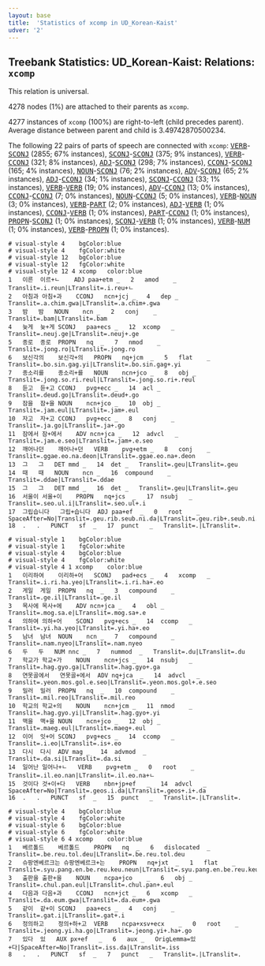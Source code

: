 ```yaml
---
layout: base
title:  'Statistics of xcomp in UD_Korean-Kaist'
udver: '2'
---
```


## Treebank Statistics: UD_Korean-Kaist: Relations: `xcomp`

This relation is universal.

4278 nodes (1%) are attached to their parents as `xcomp`.

4277 instances of `xcomp` (100%) are right-to-left (child precedes parent).
Average distance between parent and child is 3.49742870500234.

The following 22 pairs of parts of speech are connected with `xcomp`: <tt><a href="ko_kaist-pos-VERB.html">VERB</a></tt>-<tt><a href="ko_kaist-pos-SCONJ.html">SCONJ</a></tt> (2855; 67% instances), <tt><a href="ko_kaist-pos-SCONJ.html">SCONJ</a></tt>-<tt><a href="ko_kaist-pos-SCONJ.html">SCONJ</a></tt> (375; 9% instances), <tt><a href="ko_kaist-pos-VERB.html">VERB</a></tt>-<tt><a href="ko_kaist-pos-CCONJ.html">CCONJ</a></tt> (321; 8% instances), <tt><a href="ko_kaist-pos-ADJ.html">ADJ</a></tt>-<tt><a href="ko_kaist-pos-SCONJ.html">SCONJ</a></tt> (298; 7% instances), <tt><a href="ko_kaist-pos-CCONJ.html">CCONJ</a></tt>-<tt><a href="ko_kaist-pos-SCONJ.html">SCONJ</a></tt> (165; 4% instances), <tt><a href="ko_kaist-pos-NOUN.html">NOUN</a></tt>-<tt><a href="ko_kaist-pos-SCONJ.html">SCONJ</a></tt> (76; 2% instances), <tt><a href="ko_kaist-pos-ADV.html">ADV</a></tt>-<tt><a href="ko_kaist-pos-SCONJ.html">SCONJ</a></tt> (65; 2% instances), <tt><a href="ko_kaist-pos-ADJ.html">ADJ</a></tt>-<tt><a href="ko_kaist-pos-CCONJ.html">CCONJ</a></tt> (34; 1% instances), <tt><a href="ko_kaist-pos-SCONJ.html">SCONJ</a></tt>-<tt><a href="ko_kaist-pos-CCONJ.html">CCONJ</a></tt> (33; 1% instances), <tt><a href="ko_kaist-pos-VERB.html">VERB</a></tt>-<tt><a href="ko_kaist-pos-VERB.html">VERB</a></tt> (19; 0% instances), <tt><a href="ko_kaist-pos-ADV.html">ADV</a></tt>-<tt><a href="ko_kaist-pos-CCONJ.html">CCONJ</a></tt> (13; 0% instances), <tt><a href="ko_kaist-pos-CCONJ.html">CCONJ</a></tt>-<tt><a href="ko_kaist-pos-CCONJ.html">CCONJ</a></tt> (7; 0% instances), <tt><a href="ko_kaist-pos-NOUN.html">NOUN</a></tt>-<tt><a href="ko_kaist-pos-CCONJ.html">CCONJ</a></tt> (5; 0% instances), <tt><a href="ko_kaist-pos-VERB.html">VERB</a></tt>-<tt><a href="ko_kaist-pos-NOUN.html">NOUN</a></tt> (3; 0% instances), <tt><a href="ko_kaist-pos-VERB.html">VERB</a></tt>-<tt><a href="ko_kaist-pos-PART.html">PART</a></tt> (2; 0% instances), <tt><a href="ko_kaist-pos-ADJ.html">ADJ</a></tt>-<tt><a href="ko_kaist-pos-VERB.html">VERB</a></tt> (1; 0% instances), <tt><a href="ko_kaist-pos-CCONJ.html">CCONJ</a></tt>-<tt><a href="ko_kaist-pos-VERB.html">VERB</a></tt> (1; 0% instances), <tt><a href="ko_kaist-pos-PART.html">PART</a></tt>-<tt><a href="ko_kaist-pos-CCONJ.html">CCONJ</a></tt> (1; 0% instances), <tt><a href="ko_kaist-pos-PROPN.html">PROPN</a></tt>-<tt><a href="ko_kaist-pos-SCONJ.html">SCONJ</a></tt> (1; 0% instances), <tt><a href="ko_kaist-pos-SCONJ.html">SCONJ</a></tt>-<tt><a href="ko_kaist-pos-VERB.html">VERB</a></tt> (1; 0% instances), <tt><a href="ko_kaist-pos-VERB.html">VERB</a></tt>-<tt><a href="ko_kaist-pos-NUM.html">NUM</a></tt> (1; 0% instances), <tt><a href="ko_kaist-pos-VERB.html">VERB</a></tt>-<tt><a href="ko_kaist-pos-PROPN.html">PROPN</a></tt> (1; 0% instances).


~~~ conllu
# visual-style 4	bgColor:blue
# visual-style 4	fgColor:white
# visual-style 12	bgColor:blue
# visual-style 12	fgColor:white
# visual-style 12 4 xcomp	color:blue
1	이른	이르+ㄴ	ADJ	paa+etm	_	2	amod	_	Translit=.i.reun|LTranslit=.i.reu+ㄴ
2	아침과	아침+과	CCONJ	ncn+jcj	_	4	dep	_	Translit=.a.chim.gwa|LTranslit=.a.chim+.gwa
3	밤	밤	NOUN	ncn	_	2	conj	_	Translit=.bam|LTranslit=.bam
4	늦게	늦+게	SCONJ	paa+ecs	_	12	xcomp	_	Translit=.neuj.ge|LTranslit=.neuj+.ge
5	종로	종로	PROPN	nq	_	7	nmod	_	Translit=.jong.ro|LTranslit=.jong.ro
6	보신각의	보신각+의	PROPN	nq+jcm	_	5	flat	_	Translit=.bo.sin.gag.yi|LTranslit=.bo.sin.gag+.yi
7	종소리를	종소리+를	NOUN	ncn+jco	_	8	obj	_	Translit=.jong.so.ri.reul|LTranslit=.jong.so.ri+.reul
8	듣고	듣+고	CCONJ	pvg+ecc	_	14	acl	_	Translit=.deud.go|LTranslit=.deud+.go
9	잠을	잠+을	NOUN	ncn+jco	_	10	obj	_	Translit=.jam.eul|LTranslit=.jam+.eul
10	자고	자+고	CCONJ	pvg+ecc	_	8	conj	_	Translit=.ja.go|LTranslit=.ja+.go
11	잠에서	잠+에서	ADV	ncn+jca	_	12	advcl	_	Translit=.jam.e.seo|LTranslit=.jam+.e.seo
12	깨어나던	깨어나+던	VERB	pvg+etm	_	8	conj	_	Translit=.ggae.eo.na.deon|LTranslit=.ggae.eo.na+.deon
13	그	그	DET	mmd	_	14	det	_	Translit=.geu|LTranslit=.geu
14	때	때	NOUN	ncn	_	16	compound	_	Translit=.ddae|LTranslit=.ddae
15	그	그	DET	mmd	_	16	det	_	Translit=.geu|LTranslit=.geu
16	서울이	서울+이	PROPN	nq+jcs	_	17	nsubj	_	Translit=.seo.ul.i|LTranslit=.seo.ul+.i
17	그립습니다	그립+습니다	ADJ	paa+ef	_	0	root	_	SpaceAfter=No|Translit=.geu.rib.seub.ni.da|LTranslit=.geu.rib+.seub.ni.da
18	.	.	PUNCT	sf	_	17	punct	_	Translit=.|LTranslit=.

~~~


~~~ conllu
# visual-style 1	bgColor:blue
# visual-style 1	fgColor:white
# visual-style 4	bgColor:blue
# visual-style 4	fgColor:white
# visual-style 4 1 xcomp	color:blue
1	이리하여	이리하+어	SCONJ	pad+ecs	_	4	xcomp	_	Translit=.i.ri.ha.yeo|LTranslit=.i.ri.ha+.eo
2	게일	게일	PROPN	nq	_	3	compound	_	Translit=.ge.il|LTranslit=.ge.il
3	목사에	목사+에	ADV	ncn+jca	_	4	obl	_	Translit=.mog.sa.e|LTranslit=.mog.sa+.e
4	의하여	의하+어	SCONJ	pvg+ecs	_	14	ccomp	_	Translit=.yi.ha.yeo|LTranslit=.yi.ha+.eo
5	남녀	남녀	NOUN	ncn	_	7	compound	_	Translit=.nam.nyeo|LTranslit=.nam.nyeo
6	두	두	NUM	nnc	_	7	nummod	_	Translit=.du|LTranslit=.du
7	학교가	학교+가	NOUN	ncn+jcs	_	14	nsubj	_	Translit=.hag.gyo.ga|LTranslit=.hag.gyo+.ga
8	연못골에서	연못골+에서	ADV	nq+jca	_	14	advcl	_	Translit=.yeon.mos.gol.e.seo|LTranslit=.yeon.mos.gol+.e.seo
9	밀러	밀러	PROPN	nq	_	10	compound	_	Translit=.mil.reo|LTranslit=.mil.reo
10	학교의	학교+의	NOUN	ncn+jcm	_	11	nmod	_	Translit=.hag.gyo.yi|LTranslit=.hag.gyo+.yi
11	맥을	맥+을	NOUN	ncn+jco	_	12	obj	_	Translit=.maeg.eul|LTranslit=.maeg+.eul
12	이어	잇+어	SCONJ	pvg+ecs	_	14	ccomp	_	Translit=.i.eo|LTranslit=.is+.eo
13	다시	다시	ADV	mag	_	14	advmod	_	Translit=.da.si|LTranslit=.da.si
14	일어난	일어나+ㄴ	VERB	pvg+etm	_	0	root	_	Translit=.il.eo.nan|LTranslit=.il.eo.na+ㄴ
15	것이다	것+이+다	VERB	nbn+jp+ef	_	14	advcl	_	SpaceAfter=No|Translit=.geos.i.da|LTranslit=.geos+.i+.da
16	.	.	PUNCT	sf	_	15	punct	_	Translit=.|LTranslit=.

~~~


~~~ conllu
# visual-style 4	bgColor:blue
# visual-style 4	fgColor:white
# visual-style 6	bgColor:blue
# visual-style 6	fgColor:white
# visual-style 6 4 xcomp	color:blue
1	베르톨드	베르톨드	PROPN	nq	_	6	dislocated	_	Translit=.be.reu.tol.deu|LTranslit=.be.reu.tol.deu
2	슈팡엔베르크는	슈팡엔베르크+는	PROPN	nq+jxt	_	1	flat	_	Translit=.syu.pang.en.be.reu.keu.neun|LTranslit=.syu.pang.en.be.reu.keu+.neun
3	출판을	출판+을	NOUN	ncpa+jco	_	6	obj	_	Translit=.chul.pan.eul|LTranslit=.chul.pan+.eul
4	다음과	다음+과	CCONJ	ncn+jct	_	6	xcomp	_	Translit=.da.eum.gwa|LTranslit=.da.eum+.gwa
5	같이	같+이	SCONJ	paa+ecs	_	4	conj	_	Translit=.gat.i|LTranslit=.gat+.i
6	정의하고	정의+하+고	VERB	ncpa+xsv+ecx	_	0	root	_	Translit=.jeong.yi.ha.go|LTranslit=.jeong.yi+.ha+.go
7	있다	있	AUX	px+ef	_	6	aux	_	OrigLemma=있+다|SpaceAfter=No|Translit=.iss.da|LTranslit=.iss
8	.	.	PUNCT	sf	_	7	punct	_	Translit=.|LTranslit=.

~~~


